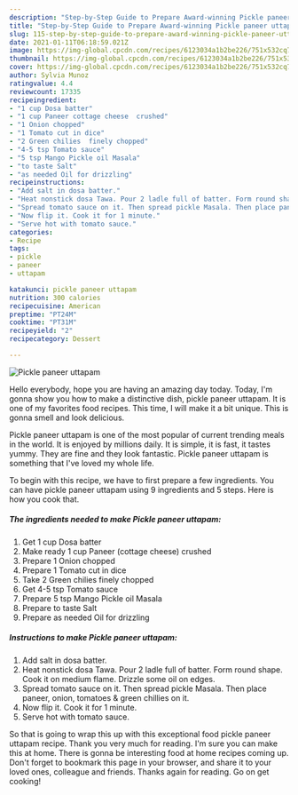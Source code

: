 ```yaml
---
description: "Step-by-Step Guide to Prepare Award-winning Pickle paneer uttapam"
title: "Step-by-Step Guide to Prepare Award-winning Pickle paneer uttapam"
slug: 115-step-by-step-guide-to-prepare-award-winning-pickle-paneer-uttapam
date: 2021-01-11T06:18:59.021Z
image: https://img-global.cpcdn.com/recipes/6123034a1b2be226/751x532cq70/pickle-paneer-uttapam-recipe-main-photo.jpg
thumbnail: https://img-global.cpcdn.com/recipes/6123034a1b2be226/751x532cq70/pickle-paneer-uttapam-recipe-main-photo.jpg
cover: https://img-global.cpcdn.com/recipes/6123034a1b2be226/751x532cq70/pickle-paneer-uttapam-recipe-main-photo.jpg
author: Sylvia Munoz
ratingvalue: 4.4
reviewcount: 17335
recipeingredient:
- "1 cup Dosa batter"
- "1 cup Paneer cottage cheese  crushed"
- "1 Onion chopped"
- "1 Tomato cut in dice"
- "2 Green chilies  finely chopped"
- "4-5 tsp Tomato sauce"
- "5 tsp Mango Pickle oil Masala"
- "to taste Salt"
- "as needed Oil for drizzling"
recipeinstructions:
- "Add salt in dosa batter."
- "Heat nonstick dosa Tawa. Pour 2 ladle full of batter. Form round shape. Cook it on medium flame. Drizzle some oil on edges."
- "Spread tomato sauce on it. Then spread pickle Masala. Then place paneer, onion, tomatoes &amp; green chillies on it."
- "Now flip it. Cook it for 1 minute."
- "Serve hot with tomato sauce."
categories:
- Recipe
tags:
- pickle
- paneer
- uttapam

katakunci: pickle paneer uttapam 
nutrition: 300 calories
recipecuisine: American
preptime: "PT24M"
cooktime: "PT31M"
recipeyield: "2"
recipecategory: Dessert

---
```



![Pickle paneer uttapam](https://img-global.cpcdn.com/recipes/6123034a1b2be226/751x532cq70/pickle-paneer-uttapam-recipe-main-photo.jpg)

Hello everybody, hope you are having an amazing day today. Today, I'm gonna show you how to make a distinctive dish, pickle paneer uttapam. It is one of my favorites food recipes. This time, I will make it a bit unique. This is gonna smell and look delicious.



Pickle paneer uttapam is one of the most popular of current trending meals in the world. It is enjoyed by millions daily. It is simple, it is fast, it tastes yummy. They are fine and they look fantastic. Pickle paneer uttapam is something that I've loved my whole life.


To begin with this recipe, we have to first prepare a few ingredients. You can have pickle paneer uttapam using 9 ingredients and 5 steps. Here is how you cook that.

<!--inarticleads1-->

##### The ingredients needed to make Pickle paneer uttapam:

1. Get 1 cup Dosa batter
1. Make ready 1 cup Paneer (cottage cheese)  crushed
1. Prepare 1 Onion chopped
1. Prepare 1 Tomato cut in dice
1. Take 2 Green chilies  finely chopped
1. Get 4-5 tsp Tomato sauce
1. Prepare 5 tsp Mango Pickle oil Masala
1. Prepare to taste Salt
1. Prepare as needed Oil for drizzling




<!--inarticleads2-->

##### Instructions to make Pickle paneer uttapam:

1. Add salt in dosa batter.
1. Heat nonstick dosa Tawa. Pour 2 ladle full of batter. Form round shape. Cook it on medium flame. Drizzle some oil on edges.
1. Spread tomato sauce on it. Then spread pickle Masala. Then place paneer, onion, tomatoes &amp; green chillies on it.
1. Now flip it. Cook it for 1 minute.
1. Serve hot with tomato sauce.




So that is going to wrap this up with this exceptional food pickle paneer uttapam recipe. Thank you very much for reading. I'm sure you can make this at home. There is gonna be interesting food at home recipes coming up. Don't forget to bookmark this page in your browser, and share it to your loved ones, colleague and friends. Thanks again for reading. Go on get cooking!
